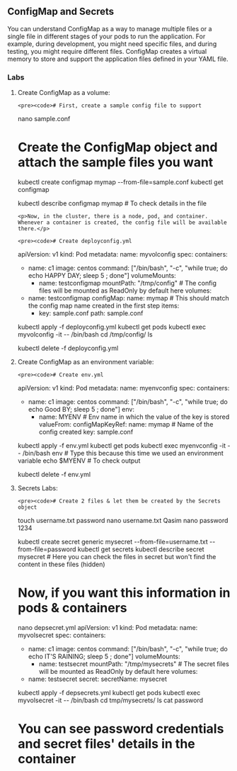 <h2>ConfigMap and Secrets</h2>

<p>You can understand ConfigMap as a way to manage multiple files or a single file in different stages of your pods to run the application. For example, during development, you might need specific files, and during testing, you might require different files. ConfigMap creates a virtual memory to store and support the application files defined in your YAML file.</p>

<h3>Labs</h3>

<ol>
  <li>
    <p>Create ConfigMap as a volume:</p>
    
    <pre><code># First, create a sample config file to support
nano sample.conf

# Create the ConfigMap object and attach the sample files you want
kubectl create configmap mymap --from-file=sample.conf
kubectl get configmap

kubectl describe configmap mymap   # To check details in the file
</code></pre>

    <p>Now, in the cluster, there is a node, pod, and container. Whenever a container is created, the config file will be available there.</p>
    
    <pre><code># Create deployconfig.yml
apiVersion: v1
kind: Pod
metadata:
  name: myvolconfig
spec:
  containers:
  - name: c1
    image: centos
    command: ["/bin/bash", "-c", "while true; do echo HAPPY DAY; sleep 5 ; done"]
    volumeMounts:
      - name: testconfigmap
        mountPath: "/tmp/config"   # The config files will be mounted as ReadOnly by default here
  volumes:
  - name: testconfigmap
    configMap:
       name: mymap   # This should match the config map name created in the first step
       items:
       - key: sample.conf
         path: sample.conf

kubectl apply -f deployconfig.yml
kubectl get pods
kubectl exec myvolconfig -it -- /bin/bash
cd /tmp/config/
ls

kubectl delete -f deployconfig.yml
</code></pre>
  </li>
  
  <li>
    <p>Create ConfigMap as an environment variable:</p>
    
    <pre><code># Create env.yml
apiVersion: v1
kind: Pod
metadata:
  name: myenvconfig
spec:
  containers:
  - name: c1
    image: centos
    command: ["/bin/bash", "-c", "while true; do echo Good BY; sleep 5 ; done"]
    env:
    - name: MYENV         # Env name in which the value of the key is stored
      valueFrom:
        configMapKeyRef:
          name: mymap      # Name of the config created
          key: sample.conf

kubectl apply -f env.yml
kubectl get pods
kubectl exec myenvconfig -it -- /bin/bash
env      # Type this because this time we used an environment variable
echo $MYENV    # To check output

kubectl delete -f env.yml
</code></pre>
  </li>
  
  <li>
    <p>Secrets Labs:</p>
    
    <pre><code># Create 2 files & let them be created by the Secrets object
touch username.txt password
nano username.txt
Qasim
nano password
1234

kubectl create secret generic mysecret --from-file=username.txt  --from-file=password
kubectl get secrets
kubectl describe secret mysecret    # Here you can check the files in secret but won't find the content in these files (hidden)

# Now, if you want this information in pods & containers
nano depsecret.yml
apiVersion: v1
kind: Pod
metadata:
  name: myvolsecret
spec:
  containers:
  - name: c1
    image: centos
    command: ["/bin/bash", "-c", "while true; do echo IT'S RAINING; sleep 5 ; done"]
    volumeMounts:
      - name: testsecret
        mountPath: "/tmp/mysecrets"   # The secret files will be mounted as ReadOnly by default here
  volumes:
  - name: testsecret
    secret:
       secretName: mysecret

kubectl apply -f depsecrets.yml
kubectl get pods
kubectl exec myvolsecret -it -- /bin/bash
cd tmp/mysecrets/
ls
cat password

# You can see password credentials and secret files' details in the container

</code></pre>
  </li>
</ol>
